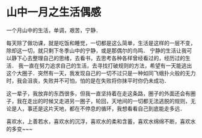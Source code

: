# 山中一月之生活偶感

一个月山中的生活，单调，艰苦，宁静． 

每天除了做功课，就是吃饭和睡觉，一切都是这么简单，生活是这样的一层不变，除却这一切，就只剩下冬季山中的宁静，或是那偶尔的鸟鸣． 
宁静的生活让我可以静下心去整理自己的思绪，去看书，去思考各种各样曾经看过的，经历过的生活． 
我一直在努力追求自己的生活，去寻找打破规则的方法，希望有一天能逃出这个大圈子．突然有一天，我发现自己的一切不过只是一种如同飞蛾扑火般的无力时，我会沮丧，失败并不可怕，怕的是在失败将你抹平时你仍未成功． 

这一辈子，我放弃的东西很多，但我一直坚持着在走这条路，圈子的外面还会有圈子，我在走出的时候又走进另一圈子，轮回，天地间的一切都无法逃脱的规则，无论是人，事还是这片天地，都在不停息的循环，我想看看自己到底能走多远． 

喜欢水，上善若水，喜欢水的沉浮，喜欢水的柔和含蓄，喜欢水绵绵不断，喜欢水的多变~~~
